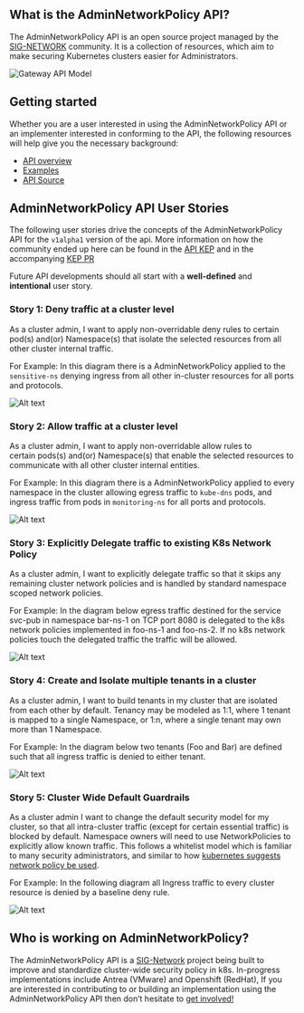 ## What is the AdminNetworkPolicy API?

The AdminNetworkPolicy API is an open source project managed by the [SIG-NETWORK][sig-network]
community. It is a collection of resources, which aim to make securing Kubernetes 
clusters easier for Administrators.  

![Gateway API Model](./images/ANP-api-model.png)

## Getting started

Whether you are a user interested in using the AdminNetworkPolicy API or an implementer 
interested in conforming to the API, the following resources will help give 
you the necessary background:

- [API overview](/guides/api-overview)
- [Examples](/guides/examples)
- [API Source](https://github.com/kubernetes-sigs/network-policy-api/tree/master/apis/v1alpha1)


## AdminNetworkPolicy API User Stories

The following user stories drive the concepts of the AdminNetworkPolicy API for the 
`v1alpha1` version of the api. More information on how the community ended up here 
can be found in the [API KEP](https://github.com/kubernetes/enhancements/tree/master/keps/sig-network/2091-admin-network-policy)
and in the accompanying [KEP PR](https://github.com/kubernetes/enhancements/pull/2522)

Future API developments should all start with a **well-defined** and **intentional** 
user story.

### Story 1: Deny traffic at a cluster level

As a cluster admin, I want to apply non-overridable deny rules
to certain pod(s) and(or) Namespace(s) that isolate the selected
resources from all other cluster internal traffic.

For Example: In this diagram there is a AdminNetworkPolicy applied to the
`sensitive-ns` denying ingress from all other in-cluster resources for all
ports and protocols.

![Alt text](./images/explicit_deny.png?raw=true "Explicit Deny")

### Story 2: Allow traffic at a cluster level

As a cluster admin, I want to apply non-overridable allow rules to  
certain pods(s) and(or) Namespace(s) that enable the selected resources
to communicate with all other cluster internal entities.  

For Example: In this diagram there is a AdminNetworkPolicy applied to every
namespace in the cluster allowing egress traffic to `kube-dns` pods, and ingress
traffic from pods in `monitoring-ns` for all ports and protocols.

![Alt text](./images/explicit_allow.png?raw=true "Explicit Allow")

### Story 3: Explicitly Delegate traffic to existing K8s Network Policy

As a cluster admin, I want to explicitly delegate traffic so that it
skips any remaining cluster network policies and is handled by standard
namespace scoped network policies.

For Example: In the diagram below egress traffic destined for the service svc-pub
in namespace bar-ns-1 on TCP port 8080 is delegated to the k8s network policies
implemented in foo-ns-1 and foo-ns-2. If no k8s network policies touch the
delegated traffic the traffic will be allowed.

![Alt text](./images/delegation.png?raw=true "Delegate")

### Story 4: Create and Isolate multiple tenants in a cluster

As a cluster admin, I want to build tenants in my cluster that are isolated from
each other by default. Tenancy may be modeled as 1:1, where 1 tenant is mapped
to a single Namespace, or 1:n, where a single tenant may own more than 1 Namespace.

For Example: In the diagram below two tenants (Foo and Bar) are defined such that
all ingress traffic is denied to either tenant.  

![Alt text](./images/tenants.png?raw=true "Tenants")

### Story 5: Cluster Wide Default Guardrails

As a cluster admin I want to change the default security model for my cluster,
so that all intra-cluster traffic (except for certain essential traffic) is
blocked by default. Namespace owners will need to use NetworkPolicies to
explicitly allow known traffic. This follows a whitelist model which is
familiar to many security administrators, and similar
to how [kubernetes suggests network policy be used](https://kubernetes.io/docs/concepts/services-networking/network-policies/#default-policies).

For Example: In the following diagram all Ingress traffic to every cluster
resource is denied by a baseline deny rule.

![Alt text](./images/baseline.png?raw=true "Default Rules")

## Who is working on AdminNetworkPolicy?

The AdminNetworkPolicy API is a
[SIG-Network](https://github.com/kubernetes/community/tree/master/sig-network)
project being built to improve and standardize cluster-wide security policy in k8s. In-progress implementations include Antrea (VMware) and Openshift (RedHat),
If you are interested in contributing to or
building an implementation using the AdminNetworkPolicy API then don’t hesitate to [get
involved!](/contributing/community)

[sig-network]: https://github.com/kubernetes/community/tree/master/sig-network

